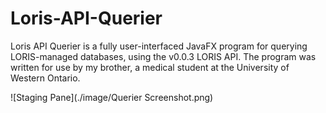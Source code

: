 # Loris-API-Querier
Loris API Querier is a fully user-interfaced JavaFX program for querying LORIS-managed databases, using the v0.0.3 LORIS API. The program was written for use by my brother, a medical student at the University of Western Ontario.

![Staging Pane](./image/Querier Screenshot.png)

